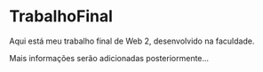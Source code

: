 # TrabalhoFinal
Aqui está meu trabalho final de Web 2, desenvolvido na faculdade.


Mais informações serão adicionadas posteriormente...
